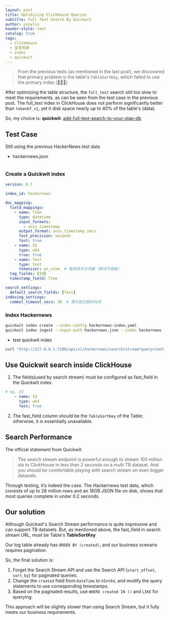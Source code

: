 ```yaml
---
layout: post
title: Optimizing ClickHouse Queries
subtitle: Full Text Search By Quickwit
author: pinylin
header-style: text
catalog: true
tags:
  - ClickHouse
  - 全文检索
  - index
  - quickwit
---
```


> From the previous tests (as mentioned in the last post), we discovered that primary problem is the table's `TableSortKey`,  which failed to use the primary index (🥬🥬🥬)

After optimizing the table structure, the `full_text` search still too slow to meet the requirements.  as can be seen from the test case in the previous post. The full_text index in ClickHouse does not perform significantly better than `tokenbf_v1`, yet it  disk space nearly up to 40% of the table's (data).


So, my choice is:  **quickwit**: [add-full-text-search-to-your-olap-db](https://quickwit.io/docs/guides/add-full-text-search-to-your-olap-db)

## Test Case

Still using the previous HackerNews test data

- hackernews.json
```

```

### Create a Quickwit index

```yaml
version: 0.7

index_id: hackernews

doc_mapping:
  field_mappings:
    - name: Time
      type: datetime
      input_formats:
        - unix_timestamp
      output_format: unix_timestamp_secs
      fast_precision: seconds
      fast: true
    - name: Id
      type: u64
      true: true
    - name: Text
      type: text
      tokenizer: en_stem  # 使用英文分词器（带词干提取）
  tag_fields: [Id]
  timestamp_field: Time

search_settings:
  default_search_fields: [Text]
indexing_settings:
  commit_timeout_secs: 30  # 索引提交超时时间
```

### Index Hackernews

```sh
quickwit index create --index-config hackernews-index.yaml
quickwit index ingest --input-path hackernews.json --index hackernews
```

- test quickwit index 
```sh
curl "http://127.0.0.1:7280/api/v1/hackernews/search/stream?query=tantivy&output_format=csv&fast_field=Id"
```


## Use Quickwit search inside ClickHouse


1. The fields(used by search stream) must be configured as fast_field in the Quickwit index.
```yaml
# eg. Id
    - name: Id
      type: u64
      fast: true
```

2. The fast_field column should be the `TableSortKey` of the  Table; otherwise, it is essentially unavailable.


## Search Performance

The official statement from Quickwit:

> The search stream endpoint is powerful enough to stream 100 million ids to ClickHouse in less than 2 seconds on a multi TB dataset. And you should be comfortable playing with search stream on even bigger datasets.


Through testing, it’s indeed the case. The Hackernews test data, which consists of up to 28 million rows and an 18GB JSON file on disk, shows that most queries complete in under 0.2 seconds.

## Our solution

Although Quickwit's Search Stream performance is quite impressive and can support TB datasets.  But, as mentioned above, the fast_field in search stream URL, must be Table's **TableSortKey**

Our log table already has `ORDER BY (created)`, and our business scenario requires pagination.

So, the final solution is:
1. Forget  the Search Stream API and use the Search API (`start_offset`, `sort_by`) for paginated queries.
2. Change the `created` field from `DateTime` to `UInt64`, and modify the query statements to use corresponding timestamps.
3. Based on the paginated results, use `WHERE created IN ()` and `LIKE` for querying.

This approach will be slightly slower than using Search Stream, but it fully meets our business requirements.